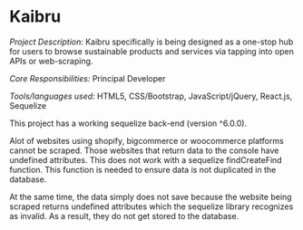 # Kaibru

*Project Description:* Kaibru specifically is being designed as a one-stop hub for users to browse sustainable products and services via tapping into open APIs or web-scraping.

*Core Responsibilities:* Principal Developer

*Tools/languages used:* HTML5, CSS/Bootstrap, JavaScript/jQuery, React.js, Sequelize

This project has a working sequelize back-end (version ^6.0.0).

Alot of websites using shopify, bigcommerce or woocommerce platforms cannot be scraped. Those websites that return data to the console have undefined attributes. This does not work with a sequelize findCreateFind function. This function is needed to ensure data is not duplicated in the database.

At the same time, the data simply does not save because the website being scraped returns undefined attributes which the sequelize library recognizes as invalid. As a result, they do not get stored to the database.